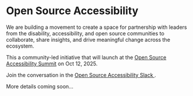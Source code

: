 # Open Source Accessibility

We are building a movement to create a space for partnership with leaders from the disability, accessibility, and open source communities to collaborate, share insights, and drive meaningful change across the ecosystem.

This a community-led initiative that will launch at the [Open Source Accessibility Summit](https://2025.allthingsopen.org/open-source-accessibility-summit) on Oct 12, 2025. 

Join the conversation in the [Open Source Accessibility Slack ](https://join.slack.com/t/opensourceacc-kab3997/shared_invite/zt-39veighf6-ANp0KNyuMnITxGYMGCGFIA).

More details coming soon...

<!--

**Here are some ideas to get you started:**

🙋‍♀️ A short introduction - what is your organization all about?
🌈 Contribution guidelines - how can the community get involved?
👩‍💻 Useful resources - where can the community find your docs? Is there anything else the community should know?
🍿 Fun facts - what does your team eat for breakfast?
🧙 Remember, you can do mighty things with the power of [Markdown](https://docs.github.com/github/writing-on-github/getting-started-with-writing-and-formatting-on-github/basic-writing-and-formatting-syntax)
-->
